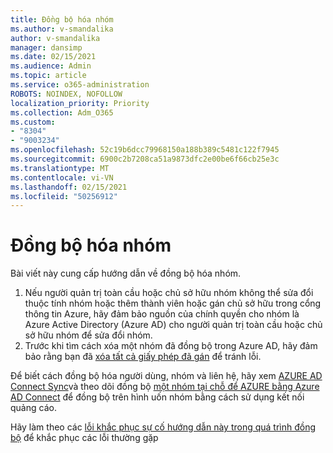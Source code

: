 ```yaml
---
title: Đồng bộ hóa nhóm
ms.author: v-smandalika
author: v-smandalika
manager: dansimp
ms.date: 02/15/2021
ms.audience: Admin
ms.topic: article
ms.service: o365-administration
ROBOTS: NOINDEX, NOFOLLOW
localization_priority: Priority
ms.collection: Adm_O365
ms.custom:
- "8304"
- "9003234"
ms.openlocfilehash: 52c19b6dcc79968150a188b389c5481c122f7945
ms.sourcegitcommit: 6900c2b7208ca51a9873dfc2e00be6f66cb25e3c
ms.translationtype: MT
ms.contentlocale: vi-VN
ms.lasthandoff: 02/15/2021
ms.locfileid: "50256912"
---
```

# <a name="group-sync"></a>Đồng bộ hóa nhóm

Bài viết này cung cấp hướng dẫn về đồng bộ hóa nhóm.

1. Nếu người quản trị toàn cầu hoặc chủ sở hữu nhóm không thể sửa đổi thuộc tính nhóm hoặc thêm thành viên hoặc gán chủ sở hữu trong cổng thông tin Azure, hãy đảm bảo nguồn của chính quyền cho nhóm là Azure Active Directory (Azure AD) cho người quản trị toàn cầu hoặc chủ sở hữu nhóm để sửa đổi nhóm.
2. Trước khi tìm cách xóa một nhóm đã đồng bộ trong Azure AD, hãy đảm bảo rằng bạn đã [xóa tất cả giấy phép đã gán](https://docs.microsoft.com/azure/active-directory/enterprise-users/licensing-group-advanced) để tránh lỗi.

Để biết cách đồng bộ hóa người dùng, nhóm và liên hệ, hãy xem [AZURE AD Connect Sync](https://docs.microsoft.com/azure/active-directory/hybrid/concept-azure-ad-connect-sync-user-and-contacts)và theo dõi đồng bộ [một nhóm tại chỗ để AZURE bằng Azure AD Connect](https://docs.microsoft.com/azure/active-directory/hybrid/whatis-hybrid-identity?WT.mc_id=Portal-Microsoft_Azure_Support) để đồng bộ trên hình uốn nhóm bằng cách sử dụng kết nối quảng cáo.

Hãy làm theo các [lỗi khắc phục sự cố hướng dẫn này trong quá trình đồng bộ](https://docs.microsoft.com/azure/active-directory/hybrid/tshoot-connect-sync-errors) để khắc phục các lỗi thường gặp

